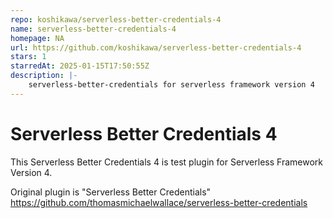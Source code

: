 ```yaml
---
repo: koshikawa/serverless-better-credentials-4
name: serverless-better-credentials-4
homepage: NA
url: https://github.com/koshikawa/serverless-better-credentials-4
stars: 1
starredAt: 2025-01-15T17:50:55Z
description: |-
    serverless-better-credentials for serverless framework version 4
---
```


# Serverless Better Credentials 4

This Serverless Better Credentials 4 is test plugin for Serverless Framework Version 4.

Original plugin is "Serverless Better Credentials"
https://github.com/thomasmichaelwallace/serverless-better-credentials


